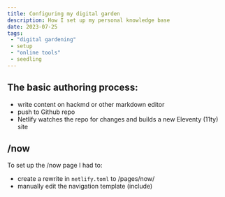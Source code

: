 ```yaml
---
title: Configuring my digital garden
description: How I set up my personal knowledge base
date: 2023-07-25
tags:
 - "digital gardening"
 - setup
 - "online tools"
 - seedling
---
```

## The basic authoring process:
- write content on hackmd or other markdown editor
- push to Github repo
- Netlify watches the repo for changes and builds a new Eleventy (11ty) site

## /now
To set up the /now page I had to:
- create a rewrite in `netlify.toml` to /pages/now/
- manually edit the navigation template (include)

